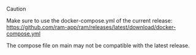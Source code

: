 > [!CAUTION]
> Make sure to use the docker-compose.yml of the current release:
> https://github.com/ram-app/ram/releases/latest/download/docker-compose.yml
> 
> The compose file on main may not be compatible with the latest release.
